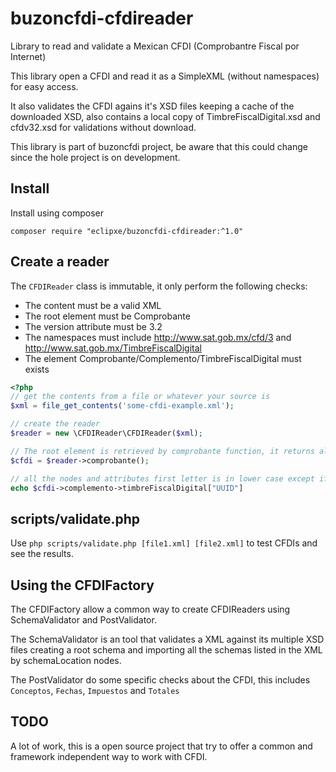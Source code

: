 # buzoncfdi-cfdireader

Library to read and validate a Mexican CFDI (Comprobantre Fiscal por Internet)

This library open a CFDI and read it as a SimpleXML (without namespaces) for easy access.

It also validates the CFDI agains it's XSD files keeping a cache of the downloaded XSD,
also contains a local copy of TimbreFiscalDigital.xsd and cfdv32.xsd for validations without download.

This library is part of buzoncfdi project, be aware that this could change since the hole project is on development.

## Install

Install using composer

```
composer require "eclipxe/buzoncfdi-cfdireader:^1.0"
```

## Create a reader

The `CFDIReader` class is immutable, it only perform the following checks:

* The content must be a valid XML
* The root element must be Comprobante
* The version attribute must be 3.2
* The namespaces must include http://www.sat.gob.mx/cfd/3 and http://www.sat.gob.mx/TimbreFiscalDigital
* The element Comprobante/Complemento/TimbreFiscalDigital must exists

```php
<?php
// get the contents from a file or whatever your source is
$xml = file_get_contents('some-cfdi-example.xml');

// create the reader
$reader = new \CFDIReader\CFDIReader($xml);

// The root element is retrieved by comprobante function, it returns always a new instance (cloned) of the root element
$cfdi = $reader->comprobante();

// all the nodes and attributes first letter is in lower case except if the name is all upper case
echo $cfdi->complemento->timbreFiscalDigital["UUID"]
```

## scripts/validate.php

Use `php scripts/validate.php [file1.xml] [file2.xml]` to test CFDIs and see the results.

## Using the CFDIFactory

The CFDIFactory allow a common way to create CFDIReaders using SchemaValidator and PostValidator.

The SchemaValidator is an tool that validates a XML against its multiple XSD files creating a root schema and importing
all the schemas listed in the XML by schemaLocation nodes.

The PostValidator do some specific checks about the CFDI, this includes `Conceptos`, `Fechas`, `Impuestos` and `Totales`

## TODO

A lot of work, this is a open source project that try to offer a common and framework independent way to work with CFDI.

